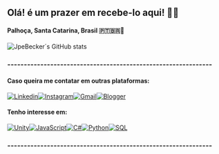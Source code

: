 ## Olá! é um prazer em recebe-lo aqui! ✋🏻
#### Palhoça, Santa Catarina, Brasil 🇵🇹🇧🇷📍
![JpeBecker´s GitHub stats](https://github-readme-stats.vercel.app/api?username=jpebecker&show_icons=true&theme=radical)

### --------------------------------------------------------------  
#### Caso queira me contatar em outras plataformas:
[![Linkedin](https://img.shields.io/badge/LinkedIn-0077B5?style=for-the-badge&logo=linkedin&logoColor=white)](https://encurtador.com.br/OvtpW)[![Instagram](https://img.shields.io/badge/Instagram-E4405F?style=for-the-badge&logo=instagram&logoColor=white)](https://www.instagram.com/schneider.jp?igsh=MTBsMnF2cWQ2ejdidQ==)[![Gmail](https://img.shields.io/badge/Gmail-D14836?style=for-the-badge&logo=gmail&logoColor=white)](mailto:jpebecker@gmail.com)[![Blogger](https://img.shields.io/badge/Blogger-FF5722?style=for-the-badge&logo=blogger&logoColor=white)](https://jpebeckerprojects.blogspot.com/)
#### Tenho interesse em:
[![Unity](https://img.shields.io/badge/Unity-100000?style=for-the-badge&logo=unity&logoColor=white)](https://unity.com/pt)[![JavaScript](https://img.shields.io/badge/JavaScript-323330?style=for-the-badge&logo=javascript&logoColor=F7DF1E)]()[![C#](https://img.shields.io/badge/C%23-239120?style=for-the-badge&logo=c-sharp&logoColor=white)]()[![Python](https://img.shields.io/badge/Python-3776AB?style=for-the-badge&logo=python&logoColor=white)](https://www.anaconda.com/download)[![SQL](https://img.shields.io/badge/MySQL-00000F?style=for-the-badge&logo=mysql&logoColor=white)](https://www.mysql.com/)
### --------------------------------------------------------------  

